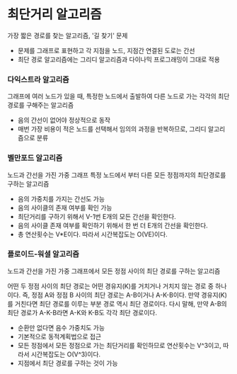 # 최단거리 알고리즘
가장 짧은 경로를 찾는 알고리즘, '길 찾기' 문제
- 문제를 그래프로 표현하고 각 지점을 노드, 지점간 연결된 도로는 간선
- 최단 경로 알고리즘에는 그리디 알고리즘과 다이나믹 프로그래밍이 그대로 적용

### 다익스트라 알고리즘
그래프에 여러 노드가 있을 때, 특정한 노드에서 출발하여 다른 노드로 가는 각각의 최단 경로를 구해주는 알고리즘
- 음의 간선이 없어야 정상적으로 동작 
- 매번 가장 비용이 적은 노드를 선택해서 임의의 과정을 반복하므로, 그리디 알고리즘으로 분류

### 벨만포드 알고리즘
노드과 간선을 가진 가중 그래프 특정 노드에서 부터 다른 모든 정점까지의 최단경로를 구하는 알고리즘
- 음의 가중치를 가지는 간선도 가능
- 음의 사이클의 존재 여부를 확인 가능
- 최단거리를 구하기 위해서 V-1번 E개의 모든 간선을 확인한다.
- 음의 사이클 존재 여부를 확인하기 위해서 한 번 더 E개의 간선을 확인한다.
- 총 연산횟수는 V*E이다. 따라서 시간복잡도는 O(VE)이다.

### 플로이드-워셜 알고리즘
노드과 간선을 가진 가중 그래프에서 모든 정점 사이의 최단 경로를 구하는 알고리즘

어떤 두 정점 사이의 최단 경로는 어떤 경유지(K)를 거치거나 거치지 않는 경로 중 하나이다. 즉, 정점 A와 정점 B 사이의 최단 경로는 A-B이거나 A-K-B이다. 만약 경유지(K)를 거친다면 최단 경로를 이루는 부분 경로 역시 최단 경로이다. 다시 말해, 만약 A-B의 최단 경로가 A-K-B라면 A-K와 K-B도 각각 최단 경로이다.
- 순환만 없다면 음수 가중치도 가능
- 기본적으로 동적계획법으로 접근
- 모든 정점에서 모든 정점으로 가는 최단거리를 확인하므로 연산횟수는 V^3이고, 따라서 시간복잡도는 O(V^3)이다.
- 지점에서 최단 경로를 구하는 것이 가능